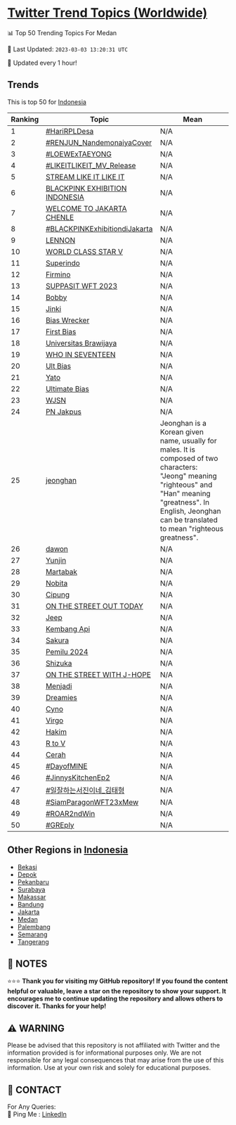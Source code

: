 [Twitter Trend Topics (Worldwide)](https://github.com/ErcinDedeoglu/Twitter-Trend-Topics)
==========


📊 Top 50 Trending Topics For Medan

📆 Last Updated: `2023-03-03 13:20:31 UTC`

🔧 Updated every 1 hour!


## Trends

This is top 50 for [Indonesia](</Indonesia>)

| Ranking | Topic | Mean |
| ------- | ------------ | ------------ |
| 1 | [#HariRPLDesa](http://twitter.com/search?q=%23HariRPLDesa) | N/A |
| 2 | [#RENJUN_NandemonaiyaCover](http://twitter.com/search?q=%23RENJUN_NandemonaiyaCover) | N/A |
| 3 | [#LOEWExTAEYONG](http://twitter.com/search?q=%23LOEWExTAEYONG) | N/A |
| 4 | [#LIKEITLIKEIT_MV_Release](http://twitter.com/search?q=%23LIKEITLIKEIT_MV_Release) | N/A |
| 5 | [STREAM LIKE IT LIKE IT](http://twitter.com/search?q=STREAM+LIKE+IT+LIKE+IT) | N/A |
| 6 | [BLACKPINK EXHIBITION INDONESIA](http://twitter.com/search?q=BLACKPINK+EXHIBITION+INDONESIA) | N/A |
| 7 | [WELCOME TO JAKARTA CHENLE](http://twitter.com/search?q=WELCOME+TO+JAKARTA+CHENLE) | N/A |
| 8 | [#BLACKPINKExhibitiondiJakarta](http://twitter.com/search?q=%23BLACKPINKExhibitiondiJakarta) | N/A |
| 9 | [LENNON](http://twitter.com/search?q=LENNON) | N/A |
| 10 | [WORLD CLASS STAR V](http://twitter.com/search?q=WORLD+CLASS+STAR+V) | N/A |
| 11 | [Superindo](http://twitter.com/search?q=Superindo) | N/A |
| 12 | [Firmino](http://twitter.com/search?q=Firmino) | N/A |
| 13 | [SUPPASIT WFT 2023](http://twitter.com/search?q=SUPPASIT+WFT+2023) | N/A |
| 14 | [Bobby](http://twitter.com/search?q=Bobby) | N/A |
| 15 | [Jinki](http://twitter.com/search?q=Jinki) | N/A |
| 16 | [Bias Wrecker](http://twitter.com/search?q=Bias+Wrecker) | N/A |
| 17 | [First Bias](http://twitter.com/search?q=First+Bias) | N/A |
| 18 | [Universitas Brawijaya](http://twitter.com/search?q=Universitas+Brawijaya) | N/A |
| 19 | [WHO IN SEVENTEEN](http://twitter.com/search?q=WHO+IN+SEVENTEEN) | N/A |
| 20 | [Ult Bias](http://twitter.com/search?q=Ult+Bias) | N/A |
| 21 | [Yato](http://twitter.com/search?q=Yato) | N/A |
| 22 | [Ultimate Bias](http://twitter.com/search?q=Ultimate+Bias) | N/A |
| 23 | [WJSN](http://twitter.com/search?q=WJSN) | N/A |
| 24 | [PN Jakpus](http://twitter.com/search?q=PN+Jakpus) | N/A |
| 25 | [jeonghan](http://twitter.com/search?q=jeonghan) | Jeonghan is a Korean given name, usually for males. It is composed of two characters: "Jeong" meaning "righteous" and "Han" meaning "greatness". In English, Jeonghan can be translated to mean "righteous greatness". |
| 26 | [dawon](http://twitter.com/search?q=dawon) | N/A |
| 27 | [Yunjin](http://twitter.com/search?q=Yunjin) | N/A |
| 28 | [Martabak](http://twitter.com/search?q=Martabak) | N/A |
| 29 | [Nobita](http://twitter.com/search?q=Nobita) | N/A |
| 30 | [Cipung](http://twitter.com/search?q=Cipung) | N/A |
| 31 | [ON THE STREET OUT TODAY](http://twitter.com/search?q=ON+THE+STREET+OUT+TODAY) | N/A |
| 32 | [Jeep](http://twitter.com/search?q=Jeep) | N/A |
| 33 | [Kembang Api](http://twitter.com/search?q=Kembang+Api) | N/A |
| 34 | [Sakura](http://twitter.com/search?q=Sakura) | N/A |
| 35 | [Pemilu 2024](http://twitter.com/search?q=Pemilu+2024) | N/A |
| 36 | [Shizuka](http://twitter.com/search?q=Shizuka) | N/A |
| 37 | [ON THE STREET WITH J-HOPE](http://twitter.com/search?q=ON+THE+STREET+WITH+J-HOPE) | N/A |
| 38 | [Menjadi](http://twitter.com/search?q=Menjadi) | N/A |
| 39 | [Dreamies](http://twitter.com/search?q=Dreamies) | N/A |
| 40 | [Cyno](http://twitter.com/search?q=Cyno) | N/A |
| 41 | [Virgo](http://twitter.com/search?q=Virgo) | N/A |
| 42 | [Hakim](http://twitter.com/search?q=Hakim) | N/A |
| 43 | [R to V](http://twitter.com/search?q=R+to+V) | N/A |
| 44 | [Cerah](http://twitter.com/search?q=Cerah) | N/A |
| 45 | [#DayofMINE](http://twitter.com/search?q=%23DayofMINE) | N/A |
| 46 | [#JinnysKitchenEp2](http://twitter.com/search?q=%23JinnysKitchenEp2) | N/A |
| 47 | [#일잘하는서진이네_김태형](http://twitter.com/search?q=%23%ec%9d%bc%ec%9e%98%ed%95%98%eb%8a%94%ec%84%9c%ec%a7%84%ec%9d%b4%eb%84%a4_%ea%b9%80%ed%83%9c%ed%98%95) | N/A |
| 48 | [#SiamParagonWFT23xMew](http://twitter.com/search?q=%23SiamParagonWFT23xMew) | N/A |
| 49 | [#ROAR2ndWin](http://twitter.com/search?q=%23ROAR2ndWin) | N/A |
| 50 | [#GREply](http://twitter.com/search?q=%23GREply) | N/A |



## Other Regions in [Indonesia](</Indonesia>)

* [Bekasi](</Indonesia/Bekasi.md>)
* [Depok](</Indonesia/Depok.md>)
* [Pekanbaru](</Indonesia/Pekanbaru.md>)
* [Surabaya](</Indonesia/Surabaya.md>)
* [Makassar](</Indonesia/Makassar.md>)
* [Bandung](</Indonesia/Bandung.md>)
* [Jakarta](</Indonesia/Jakarta.md>)
* [Medan](</Indonesia/Medan.md>)
* [Palembang](</Indonesia/Palembang.md>)
* [Semarang](</Indonesia/Semarang.md>)
* [Tangerang](</Indonesia/Tangerang.md>)



## 📝 NOTES

⭐⭐⭐ **Thank you for visiting my GitHub repository! If you found the content helpful or valuable, leave a star on the repository to show your support. It encourages me to continue updating the repository and allows others to discover it. Thanks for your help!**


## ⚠️ WARNING

Please be advised that this repository is not affiliated with Twitter and the information provided is for informational purposes only. We are not responsible for any legal consequences that may arise from the use of this information. Use at your own risk and solely for educational purposes.


## 📨 CONTACT

 For Any Queries:  
            🏓 Ping Me : [LinkedIn](https://www.linkedin.com/in/ercindedeoglu/)
